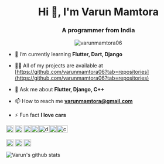 <h1 align="center">Hi 👋, I'm Varun Mamtora</h1>
<h3 align="center">A programmer from India</h3>
<p align="center"> <img src="https://komarev.com/ghpvc/?username=varunmamtora06" alt="varunmamtora06" /> </p>

- 🌱 I’m currently learning **Flutter, Dart, Django**

- 👨‍💻 All of my projects are available at [https://github.com/varunmamtora06?tab=repositories](https://github.com/varunmamtora06?tab=repositories)

- 💬 Ask me about **Flutter, Django, C++**

- 📫 How to reach me **varunmamtora@gmail.com**

- ⚡ Fun fact **I love cars**

<p align="left"><img src="https://i.ibb.co/njCjt8W/cpp.png" alt="cplusplus" width="20" height="20"/> <img src="https://i.ibb.co/FWrLT5n/flutter.png" alt="flutter" width="20" height="20"/> <img src="https://i.ibb.co/Qvgdvj0/dart.jpg" alt="dart" width="20" height="20"/><img src="https://i.ibb.co/KN3GBgC/python.png" alt="python" width="20" height="20"/><img src="https://i.ibb.co/phL60CH/django.jpg" alt="django" width="30" height="20"/><img src="https://i.ibb.co/rcyPytC/HTML5.png" alt="html" width="20" height="20"/><img src="https://i.ibb.co/jgk0ZRH/css.jpg" alt="css" width="30" height="20"/></p><p align="center">



<a href="https://twitter.com/mamtoravarun" target="blank"><img align="center" src="https://cdn.jsdelivr.net/npm/simple-icons@3.0.1/icons/twitter.svg" alt="mamtoravarun" height="20" width="20" /></a>
<a href="https://linkedin.com/in/varun-mamtora-0b725b171" target="blank"><img align="center" src="https://cdn.jsdelivr.net/npm/simple-icons@3.0.1/icons/linkedin.svg" alt="varun-mamtora-0b725b171" height="20" width="20" /></a>
<a href="https://instagram.com/wherearethekiwis_" target="blank"><img align="center" src="https://cdn.jsdelivr.net/npm/simple-icons@3.0.1/icons/instagram.svg" alt="wherearethekiwis_" height="20" width="20" /></a>
</p>

![Varun's github stats](https://github-readme-stats.vercel.app/api?username=varunmamtora06&show_icons=true&line_height=30&theme=radical)
